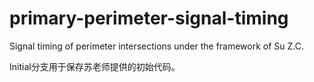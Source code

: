 # primary-perimeter-signal-timing
Signal timing of perimeter intersections under the framework of Su Z.C.

Initial分支用于保存苏老师提供的初始代码。
